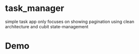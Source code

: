 # task_manager

simple task app only focuses on showing pagination
using clean architecture and cubit state-management
# Demo 
